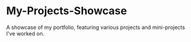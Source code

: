 # My-Projects-Showcase
A showcase of my portfolio, featuring various projects and mini-projects I've worked on.
